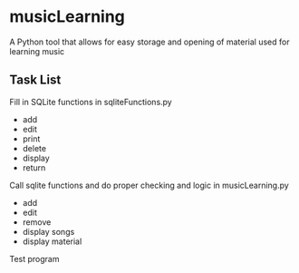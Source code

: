 # musicLearning
A Python tool that allows for easy storage and opening of material used for learning music

## Task List
Fill in SQLite functions in sqliteFunctions.py
- add
- edit
- print
- delete
- display
- return

Call sqlite functions and do proper checking and logic in musicLearning.py
- add
- edit
- remove
- display songs
- display material

Test program
